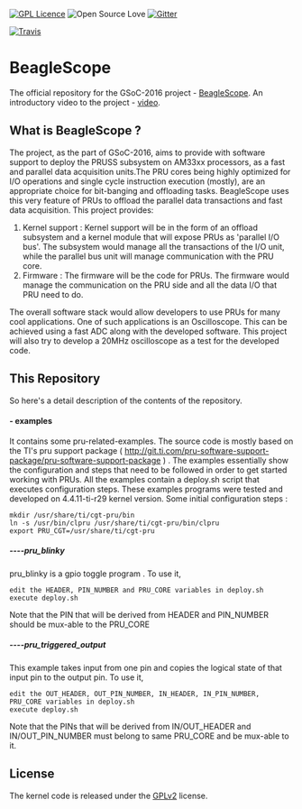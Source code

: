 [![GPL Licence](https://badges.frapsoft.com/os/gpl/gpl-150x33.png?v=102)](https://opensource.org/licenses/GPL-2.0/) 
![Open Source Love](https://badges.frapsoft.com/os/v1/open-source-150x25.png?v=102)
[![Gitter](https://badges.gitter.im/beagleboard/beagle-gsoc.svg)](https://gitter.im/beagleboard/beagle-gsoc?utm_source=badge&utm_medium=badge&utm_campaign=pr-badge)

[![Travis](https://travis-ci.org/ZeekHuge/BeagleScope.svg)](https://travis-ci.org/ZeekHuge/BeagleScope)

    

# BeagleScope
The official repository for the GSoC-2016 project - [BeagleScope](https://zeekhuge.github.io/beaglescope.html). An introductory video to the project - [video](https://youtu.be/tdanTRSmq4E).

## What is BeagleScope ?
The project, as the part of GSoC-2016, aims to provide with software support to deploy the PRUSS subsystem on AM33xx processors, as a fast and parallel data acquisition units.The PRU cores being highly optimized for I/O operations and single cycle instruction execution (mostly), are an appropriate choice for bit-banging and offloading tasks. BeagleScope uses this very feature of PRUs to offload the parallel data transactions and fast data acquisition. This project provides:

1. Kernel support :	Kernel support will be in the form of an offload subsystem and a kernel module that will expose PRUs as 'parallel I/O bus'. The subsystem would manage all the transactions of the I/O unit, while the parallel bus unit will manage communication with the PRU core.
2. Firmware : The firmware will be the code for PRUs. The firmware would manage the communication on the PRU side and all the data I/O that PRU need to do. 

The overall software stack would allow developers to use PRUs for many cool applications. One of such applications is an Oscilloscope. This can be achieved using a fast ADC along with the developed software. This project will also try to develop a 20MHz oscilloscope as a test for the developed code. 

## This Repository

So here's a detail description of the contents of the repository.
#### - examples
It contains some pru-related-examples. The source code is mostly based on the TI's pru support package ( http://git.ti.com/pru-software-support-package/pru-software-support-package ) . The examples essentially show the configuration and steps that need to be followed in order to get started working with PRUs. All the examples contain a deploy.sh script that executes configuration steps.
These examples programs were tested and developed on 4.4.11-ti-r29 kernel version.
Some initial configuration steps :

    mkdir /usr/share/ti/cgt-pru/bin
    ln -s /usr/bin/clpru /usr/share/ti/cgt-pru/bin/clpru
    export PRU_CGT=/usr/share/ti/cgt-pru
    
##### ----pru_blinky
pru_blinky is a gpio toggle program . 
To use it, 
    
    edit the HEADER, PIN_NUMBER and PRU_CORE variables in deploy.sh
    execute deploy.sh
    
Note that the PIN that will be derived from HEADER and PIN_NUMBER should be mux-able to the PRU_CORE
    
##### ----pru_triggered_output
This example takes input from one pin and copies the logical state of that input pin to the output pin.
To use it,

    edit the OUT_HEADER, OUT_PIN_NUMBER, IN_HEADER, IN_PIN_NUMBER, PRU_CORE variables in deploy.sh
    execute deploy.sh

Note that the PINs that will be derived from IN/OUT_HEADER and IN/OUT_PIN_NUMBER must belong to same PRU_CORE and be mux-able to it.

## License
The kernel code is released under the [GPLv2](https://opensource.org/licenses/GPL-2.0/) license.
